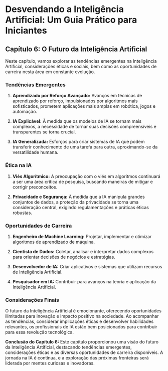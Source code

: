 # Desvendando a Inteligência Artificial: Um Guia Prático para Iniciantes

## Capítulo 6: O Futuro da Inteligência Artificial

Neste capítulo, vamos explorar as tendências emergentes na Inteligência Artificial, considerações éticas e sociais, bem como as oportunidades de carreira nesta área em constante evolução.

### Tendências Emergentes

1. **Aprendizado por Reforço Avançado:** Avanços em técnicas de aprendizado por reforço, impulsionados por algoritmos mais sofisticados, prometem aplicações mais amplas em robótica, jogos e automação.

2. **IA Explicável:** À medida que os modelos de IA se tornam mais complexos, a necessidade de tornar suas decisões compreensíveis e transparentes se torna crucial.

3. **IA Generalizada:** Esforços para criar sistemas de IA que podem transferir conhecimento de uma tarefa para outra, aproximando-se da versatilidade humana.

### Ética na IA

1. **Viés Algorítmico:** A preocupação com o viés em algoritmos continuará a ser uma área crítica de pesquisa, buscando maneiras de mitigar e corrigir preconceitos.

2. **Privacidade e Segurança:** À medida que a IA manipula grandes conjuntos de dados, a proteção da privacidade se torna uma consideração central, exigindo regulamentações e práticas éticas robustas.

### Oportunidades de Carreira

1. **Engenheiro de Machine Learning:** Projetar, implementar e otimizar algoritmos de aprendizado de máquina.

2. **Cientista de Dados:** Coletar, analisar e interpretar dados complexos para orientar decisões de negócios e estratégias.

3. **Desenvolvedor de IA:** Criar aplicativos e sistemas que utilizam recursos de Inteligência Artificial.

4. **Pesquisador em IA:** Contribuir para avanços na teoria e aplicação da Inteligência Artificial.

### Considerações Finais

O futuro da Inteligência Artificial é emocionante, oferecendo oportunidades ilimitadas para inovação e impacto positivo na sociedade. Ao acompanhar as tendências, considerar implicações éticas e desenvolver habilidades relevantes, os profissionais de IA estão bem posicionados para contribuir para essa revolução tecnológica.

**Conclusão do Capítulo 6:**
Este capítulo proporcionou uma visão do futuro da Inteligência Artificial, destacando tendências emergentes, considerações éticas e as diversas oportunidades de carreira disponíveis. A jornada na IA é contínua, e a exploração das próximas fronteiras será liderada por mentes curiosas e inovadoras.

